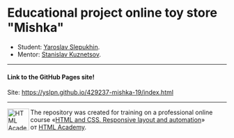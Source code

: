# Educational project online toy store "Mishka"

* Student: [Yaroslav Slepukhin](https://htmlacademy.ru/profile/id429237).
* Mentor: [Stanislav Kuznetsov](https://htmlacademy.ru/profile/id237925).

---

#### Link to the GitHub Pages site!

Site: https://yslpn.github.io/429237-mishka-19/index.html

---

<a href="https://htmlacademy.ru/intensive/adaptive"><img align="left" width="50" height="50" alt="HTML Academy" src="https://up.htmlacademy.ru/static/img/intensive/adaptive/logo-for-github-2.png"></a>

The repository was created for training on a professional online course «[HTML and CSS. Responsive layout and automation](https://htmlacademy.ru/intensive/adaptive)» от [HTML Academy](https://htmlacademy.ru).
